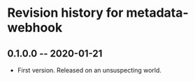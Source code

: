 # Revision history for metadata-webhook

## 0.1.0.0 -- 2020-01-21

* First version. Released on an unsuspecting world.
